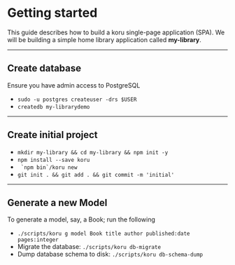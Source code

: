 # Getting started

This guide describes how to build a koru single-page application (SPA). We will be building a simple home library application called **my-library**.

---

## Create database

Ensure you have admin access to PostgreSQL

* `sudo -u postgres createuser -drs $USER`
* `createdb my-librarydemo`

---

## Create initial project

* `mkdir my-library && cd my-library && npm init -y`
* `npm install --save koru`
* `` `npm bin`/koru new``
* `git init . && git add . && git commit -m 'initial'`

---

## Generate a new Model

To generate a model, say, a Book; run the following

* `./scripts/koru g model Book title author published:date pages:integer`
* Migrate the database: `./scripts/koru db-migrate`
* Dump database schema to disk: `./scripts/koru db-schema-dump`
